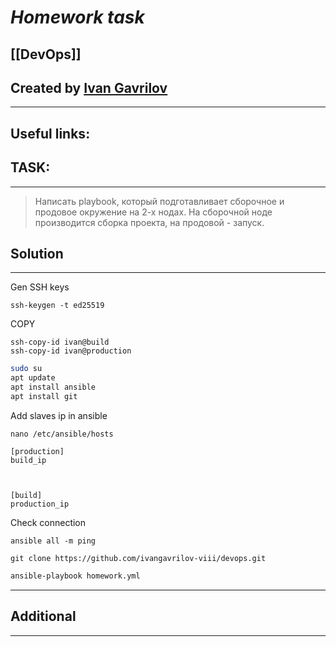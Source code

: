 # ***Homework task***

## [[DevOps]]


## Created by [Ivan Gavrilov](https://github.com/ivangavrilov-viii)
---
## Useful links:



## TASK:
---
> Написать playbook, который подготавливает сборочное и продовое окружение на 2-х нодах. На сборочной ноде производится сборка проекта, на продовой - запуск.

## Solution
---
Gen SSH keys
```
ssh-keygen -t ed25519 
```

COPY 
```
ssh-copy-id ivan@build
ssh-copy-id ivan@production
```


```bash
sudo su
apt update
apt install ansible
apt install git
```

Add slaves ip in ansible
```
nano /etc/ansible/hosts
```

```
[production]
build_ip

  

[build]
production_ip
```

Check connection
```
ansible all -m ping
```

```
git clone https://github.com/ivangavrilov-viii/devops.git
```

```bash
ansible-playbook homework.yml
```











---










## Additional
---



